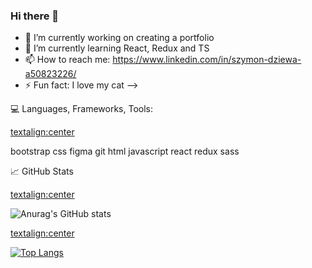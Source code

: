 ### Hi there 👋

- 🔭 I’m currently working on creating a portfolio
- 🌱 I’m currently learning React, Redux and TS
- 📫 How to reach me: https://www.linkedin.com/in/szymon-dziewa-a50823226/
- ⚡ Fun fact: I love my cat 
-->


💻 Languages, Frameworks, Tools:

<textalign:center>

bootstrap css figma git html javascript react redux sass 

📈 GitHub Stats

<textalign:center> 

![Anurag's GitHub stats](https://github-readme-stats.vercel.app/api?username=Szymofcion&show_icons=true&theme=dracula) 


<textalign:center> 

[![Top Langs](https://github-readme-stats.vercel.app/api/top-langs/?username=Szymofcion&layout=compact&theme=dracula)](https://github.com/anuraghazra/github-readme-stats)
